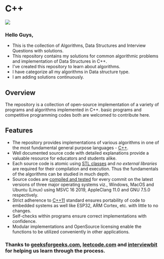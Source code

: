# C++

![](tenor.gif)

### Hello Guys,

* This is the collection of Algorithms, Data Structures and Interview Questions with solutions.
* This repository contains my solutions for common algorithmic problems and implementation of Data Structures in C++.
* I've created this repository to learn about algorithms. 
* I have categorize all my algorithms in Data structure type.
* I am adding solutions continuously.


## Overview
The repository is a collection of open-source implementation of a variety of programs and algorithms implemented in C++. basic programs and competitive programming codes both are welcomed to contribute here.  

## Features

* The repository provides implementations of various algorithms in one of the most fundamental general purpose languages - [C++](https://en.wikipedia.org/wiki/C%2B%2B).
* Well documented source code with detailed explanations provide a valuable resource for educators and students alike.
* Each source code is atomic using [STL classes](https://en.wikipedia.org/wiki/Standard_Template_Library) and _no external libraries_ are required for their compilation and execution. Thus the fundamentals of the algorithms can be studied in much depth.
* Source codes are [compiled and tested](https://github.com/TheAlgorithms/C-Plus-Plus/actions?query=workflow%3A%22Awesome+CI+Workflow%22) for every commit on the latest versions of three major operating systems viz., Windows, MacOS and Ubuntu (Linux) using MSVC 16 2019, AppleClang 11.0 and GNU 7.5.0 respectively. 
* Strict adherence to [C++11](https://en.wikipedia.org/wiki/C%2B%2B11) standard ensures portability of code to embedded systems as well like ESP32, ARM Cortex, etc. with little to no changes.
* Self-checks within programs ensure correct implementations with confidence.
* Modular implementations and OpenSource licensing enable the functions to be utilized conveniently in other applications.



### Thanks to [geeksforgeeks.com](http://www.geeksforgeeks.org/), [leetcode.com](https://leetcode.com/) and [interviewbit](https://www.interviewbit.com/) for helping us learn through the process. 
